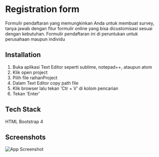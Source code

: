  
# Registration form
Formulir pendaftaran yang memungkinkan Anda untuk membuat survey, tanya jawab dengan fitur formulir online yang bisa dicustomisasi sesuai dengan kebutuhan. Formulir pendaftaran ini di peruntukan untuk perusahaan maupun individu

## Installation
1. Buka aplikasi Text Editor seperti sublime, notepad++, ataupun atom
2. Klik open project
3. Pilih file raihanProject
4. Dalam Text Editor copy path file
5. Klik browser lalu tekan 'Ctr + V' di kolom pencarian
6. Tekan 'Enter'

## Tech Stack
HTML
Bootstrap 4

## Screenshots
![App Screenshot](https://i.ibb.co/tLFHtR6/Screenshot-3.png)
